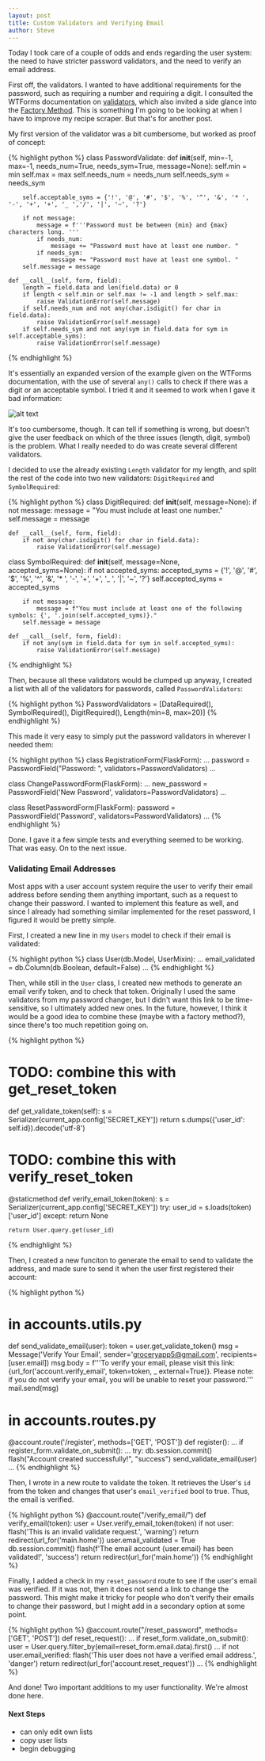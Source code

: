```yaml
---
layout: post
title: Custom Validators and Verifying Email
author: Steve
---
```


Today I took care of a couple of odds and ends regarding the user system: the need to have stricter password validators, and the need to verify an email address.

First off, the validators. I wanted to have additional requirements for the password, such as requiring a number and requiring a digit. I consulted the WTForms documentation on [validators](https://wtforms.readthedocs.io/en/stable/validators.html), which also invited a side glance into the [Factory Method](https://realpython.com/factory-method-python/). This is something I'm going to be looking at when I have to improve my recipe scraper. But that's for another post.

My first version of the validator was a bit cumbersome, but worked as proof of concept:

{% highlight python %}
class PasswordValidate:
    def __init__(self, min=-1, max=-1, needs_num=True, needs_sym=True, message=None):
        self.min = min
        self.max = max
        self.needs_num = needs_num
        self.needs_sym = needs_sym

        self.acceptable_syms = {'!', '@', '#', '$', '%', '^', '&', '* ', '-', '+', '+', '_ ','/', '|', '~', '?'}

        if not message:
            message = f'''Password must be between {min} and {max} characters long. '''
            if needs_num:
                message += "Password must have at least one number. "
            if needs_sym:
                message += "Password must have at least one symbol. "
        self.message = message

    def __call__(self, form, field):
        length = field.data and len(field.data) or 0
        if length < self.min or self.max != -1 and length > self.max:
            raise ValidationError(self.message)
        if self.needs_num and not any(char.isdigit() for char in field.data):
            raise ValidationError(self.message)
        if self.needs_sym and not any(sym in field.data for sym in self.acceptable_syms):
            raise ValidationError(self.message)
{% endhighlight %}

It's essentially an expanded version of the example given on the WTForms documentation, with the use of several `any()` calls to check if there was a digit or an acceptable symbol. I tried it and it seemed to work when I gave it bad information:

![alt text](/assets/img/posts/settings-and-passwords/password-validate-custom.png)

It's too cumbersome, though. It can tell if something is wrong, but doesn't give the user feedback on which of the three issues (length, digit, symbol) is the problem. What I really needed to do was create several different validators.

I decided to use the already existing `Length` validator for my length, and split the rest of the code into two new validators: `DigitRequired` and `SymbolRequired`:

{% highlight python %}
class DigitRequired:
    def __init__(self, message=None):
        if not message:
            message = "You must include at least one number."
        self.message = message

    def __call__(self, form, field):
        if not any(char.isdigit() for char in field.data):
            raise ValidationError(self.message)


class SymbolRequired:
    def __init__(self, message=None, accepted_syms=None):
        if not accepted_syms:
            accepted_syms = {'!', '@', '#', '$', '%', '^', '&', '* ', '-', '+', '+', '_ ', '|', '~', '?'}
        self.accepted_syms = accepted_syms

        if not message:
            message = f"You must include at least one of the following symbols: {', '.join(self.accepted_syms)}."
        self.message = message

    def __call__(self, form, field):
        if not any(sym in field.data for sym in self.accepted_syms):
            raise ValidationError(self.message)

{% endhighlight %}

Then, because all these validators would be clumped up anyway, I created a list with all of the validators for passwords, called `PasswordValidators`:

{% highlight python %}
PasswordValidators = [DataRequired(), SymbolRequired(), DigitRequired(), Length(min=8, max=20)]
{% endhighlight %}

This made it very easy to simply put the password validators in wherever I needed them:

{% highlight python %}
class RegistrationForm(FlaskForm):
    ...
    password = PasswordField("Password: ", validators=PasswordValidators)
    ...

class ChangePasswordForm(FlaskForm):
        ...
        new_password = PasswordField('New Password', validators=PasswordValidators)
        ...

class ResetPasswordForm(FlaskForm):
        password = PasswordField('Password', validators=PasswordValidators)
        ...
{% endhighlight %}

Done. I gave it a few simple tests and everything seemed to be working. That was easy. On to the next issue.

### Validating Email Addresses

Most apps with a user account system require the user to verify their email address before sending them anything important, such as a request to change their password. I wanted to implement this feature as well, and since I already had something similar implemented for the reset password, I figured it would be pretty simple.

First, I created a new line in my `Users` model to check if their email is validated:

{% highlight python %}
class User(db.Model, UserMixin):
    ...
    email_validated = db.Column(db.Boolean, default=False)
    ...
{% endhighlight %}

Then, while still in the `User` class, I created new methods to generate an email verify token, and to check that token. Originally I used the same validators from my password changer, but I didn't want this link to be time-sensitive, so I ultimately added new ones. In the future, however, I think it would be a good idea to combine these (maybe with a factory method?), since there's too much repetition going on.

{% highlight python %}
# TODO: combine this with get_reset_token
def get_validate_token(self):
    s = Serializer(current_app.config['SECRET_KEY'])
    return s.dumps({'user_id': self.id}).decode('utf-8')

# TODO: combine this with verify_reset_token
@staticmethod
def verify_email_token(token):
    s = Serializer(current_app.config['SECRET_KEY'])
    try:
        user_id = s.loads(token)['user_id']
    except:
        return None

    return User.query.get(user_id)
{% endhighlight %}

Then, I created a new funciton to generate the email to send to validate the address, and made sure to send it when the user first registered their account:

{% highlight python %}
# in accounts.utils.py
def send_validate_email(user):
    token = user.get_validate_token()
    msg = Message('Verify Your Email', sender='groceryapp5@gmail.com', recipients=[user.email])
    msg.body = f'''To verify your email, please visit this link:
                    {url_for('account.verify_email', token=token, _ external=True)}.
                    Please note: if you do not verify your email, you will be unable to reset your password.'''
    mail.send(msg)

# in accounts.routes.py
@account.route('/register', methods=['GET', 'POST'])
def register():
    ...
    if register_form.validate_on_submit():
        ...
        try:
            db.session.commit()
            flash("Account created successfully!", "success")
            send_validate_email(user)
        ...
{% endhighlight %}

Then, I wrote in a new route to validate the token. It retrieves the User's `id` from the token and changes that user's `email_verified` bool to true. Thus, the email is verified.

{% highlight python %}
@account.route("/verify_email/<token>")
def verify_email(token):
    user = User.verify_email_token(token)
    if not user:
        flash('This is an invalid validate request.', 'warning')
        return redirect(url_for('main.home'))
    user.email_validated = True
    db.session.commit()
    flash(f'The email account {user.email} has been validated!', 'success')
    return redirect(url_for('main.home'))
{% endhighlight %}

Finally, I added a check in my `reset_password` route to see if the user's email was verified. If it was not, then it does not send a link to change the password. This might make it tricky for people who don't verify their emails to change their password, but I might add in a secondary option at some point.

{% highlight python %}
@account.route("/reset_password", methods=['GET', 'POST'])
def reset_request():
...
    if reset_form.validate_on_submit():
        user = User.query.filter_by(email=reset_form.email.data).first()
        ...
        if not user.email_verified:
            flash('This user does not have a verified email address.', 'danger')
            return redirect(url_for('account.reset_request'))
        ...
{% endhighlight %}

And done! Two important additions to my user functionality. We're almost done here.

#### Next Steps
* can only edit own lists
* copy user lists
* begin debugging 
